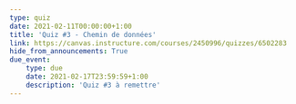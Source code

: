```yaml
---
type: quiz
date: 2021-02-11T00:00:00+1:00
title: 'Quiz #3 - Chemin de données'
link: https://canvas.instructure.com/courses/2450996/quizzes/6502283
hide_from_announcements: True
due_event:
    type: due
    date: 2021-02-17T23:59:59+1:00
    description: 'Quiz #3 à remettre'
---
```


<!--
<p><span style="color: #ff0000;"><strong>Remarque : Ne cliquez sur "Compl&eacute;ter le questionnaire" que si vous &ecirc;tes pr&ecirc;t &agrave; r&eacute;pondre aux questions. Vous n'aurez pas droit &agrave; une seconde tentative.&nbsp;</strong></span></p>
-->